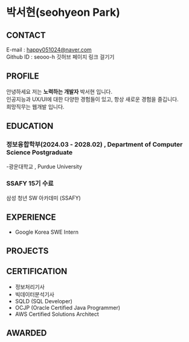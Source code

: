 # 박서현(seohyeon Park)

## CONTACT

E-mail : happy051024@naver.com  
Github ID : seooo-h 깃허브 페이지 링크 걸기기

## PROFILE

안녕하세요 저는 **노력하는 개발자** 박서현 입니다.  
인공지능과 UX/UI에 대한 다양한 경험들이 있고, 항상 새로운 경험을 즐깁니다.  
희망직무는 웹개발 입니다.

## EDUCATION

### 정보융합학부(2024.03 - 2028.02) , Department of Computer Science Postgraduate

-광운대학교 , Purdue University

### SSAFY 15기 수료

삼성 청년 SW 아카데미 (SSAFY)

## EXPERIENCE

- Google Korea SWE Intern

## PROJECTS

## CERTIFICATION

- 정보처리기사
- 빅데이터분석기사
- SQLD (SQL Developer)
- OCJP (Oracle Certified Java Programmer)
- AWS Certified Solutions Architect

## AWARDED
